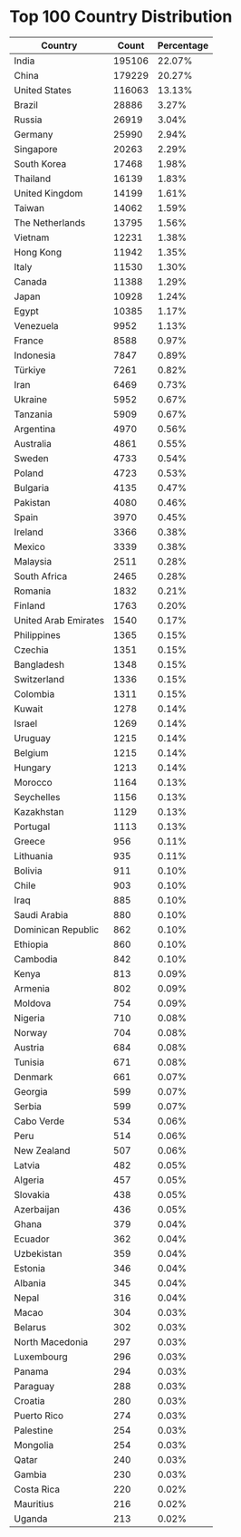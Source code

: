 # Top 100 Country Distribution
| Country | Count | Percentage |
|----|----|----|
| India | 195106 | 22.07% |
| China | 179229 | 20.27% |
| United States | 116063 | 13.13% |
| Brazil | 28886 | 3.27% |
| Russia | 26919 | 3.04% |
| Germany | 25990 | 2.94% |
| Singapore | 20263 | 2.29% |
| South Korea | 17468 | 1.98% |
| Thailand | 16139 | 1.83% |
| United Kingdom | 14199 | 1.61% |
| Taiwan | 14062 | 1.59% |
| The Netherlands | 13795 | 1.56% |
| Vietnam | 12231 | 1.38% |
| Hong Kong | 11942 | 1.35% |
| Italy | 11530 | 1.30% |
| Canada | 11388 | 1.29% |
| Japan | 10928 | 1.24% |
| Egypt | 10385 | 1.17% |
| Venezuela | 9952 | 1.13% |
| France | 8588 | 0.97% |
| Indonesia | 7847 | 0.89% |
| Türkiye | 7261 | 0.82% |
| Iran | 6469 | 0.73% |
| Ukraine | 5952 | 0.67% |
| Tanzania | 5909 | 0.67% |
| Argentina | 4970 | 0.56% |
| Australia | 4861 | 0.55% |
| Sweden | 4733 | 0.54% |
| Poland | 4723 | 0.53% |
| Bulgaria | 4135 | 0.47% |
| Pakistan | 4080 | 0.46% |
| Spain | 3970 | 0.45% |
| Ireland | 3366 | 0.38% |
| Mexico | 3339 | 0.38% |
| Malaysia | 2511 | 0.28% |
| South Africa | 2465 | 0.28% |
| Romania | 1832 | 0.21% |
| Finland | 1763 | 0.20% |
| United Arab Emirates | 1540 | 0.17% |
| Philippines | 1365 | 0.15% |
| Czechia | 1351 | 0.15% |
| Bangladesh | 1348 | 0.15% |
| Switzerland | 1336 | 0.15% |
| Colombia | 1311 | 0.15% |
| Kuwait | 1278 | 0.14% |
| Israel | 1269 | 0.14% |
| Uruguay | 1215 | 0.14% |
| Belgium | 1215 | 0.14% |
| Hungary | 1213 | 0.14% |
| Morocco | 1164 | 0.13% |
| Seychelles | 1156 | 0.13% |
| Kazakhstan | 1129 | 0.13% |
| Portugal | 1113 | 0.13% |
| Greece | 956 | 0.11% |
| Lithuania | 935 | 0.11% |
| Bolivia | 911 | 0.10% |
| Chile | 903 | 0.10% |
| Iraq | 885 | 0.10% |
| Saudi Arabia | 880 | 0.10% |
| Dominican Republic | 862 | 0.10% |
| Ethiopia | 860 | 0.10% |
| Cambodia | 842 | 0.10% |
| Kenya | 813 | 0.09% |
| Armenia | 802 | 0.09% |
| Moldova | 754 | 0.09% |
| Nigeria | 710 | 0.08% |
| Norway | 704 | 0.08% |
| Austria | 684 | 0.08% |
| Tunisia | 671 | 0.08% |
| Denmark | 661 | 0.07% |
| Georgia | 599 | 0.07% |
| Serbia | 599 | 0.07% |
| Cabo Verde | 534 | 0.06% |
| Peru | 514 | 0.06% |
| New Zealand | 507 | 0.06% |
| Latvia | 482 | 0.05% |
| Algeria | 457 | 0.05% |
| Slovakia | 438 | 0.05% |
| Azerbaijan | 436 | 0.05% |
| Ghana | 379 | 0.04% |
| Ecuador | 362 | 0.04% |
| Uzbekistan | 359 | 0.04% |
| Estonia | 346 | 0.04% |
| Albania | 345 | 0.04% |
| Nepal | 316 | 0.04% |
| Macao | 304 | 0.03% |
| Belarus | 302 | 0.03% |
| North Macedonia | 297 | 0.03% |
| Luxembourg | 296 | 0.03% |
| Panama | 294 | 0.03% |
| Paraguay | 288 | 0.03% |
| Croatia | 280 | 0.03% |
| Puerto Rico | 274 | 0.03% |
| Palestine | 254 | 0.03% |
| Mongolia | 254 | 0.03% |
| Qatar | 240 | 0.03% |
| Gambia | 230 | 0.03% |
| Costa Rica | 220 | 0.02% |
| Mauritius | 216 | 0.02% |
| Uganda | 213 | 0.02% |
